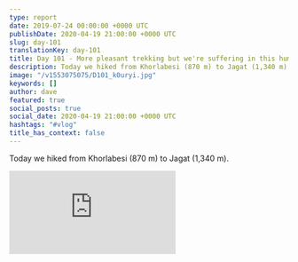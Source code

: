 ```yaml
---
type: report
date: 2019-07-24 00:00:00 +0000 UTC
publishDate: 2020-04-19 21:00:00 +0000 UTC
slug: day-101
translationKey: day-101
title: Day 101 - More pleasant trekking but we're suffering in this humidity
description: Today we hiked from Khorlabesi (870 m) to Jagat (1,340 m).
image: "/v1553075075/D101_k0uryi.jpg"
keywords: []
author: dave
featured: true
social_posts: true
social_date: 2020-04-19 21:00:00 +0000 UTC
hashtags: "#vlog"
title_has_context: false
---
```


Today we hiked from Khorlabesi (870 m) to Jagat (1,340 m).

<iframe src="https://www.youtube.com/embed/QM-rSdmnggE" frameborder="0" allow="accelerometer; autoplay; encrypted-media; gyroscope; picture-in-picture" allowfullscreen></iframe>

